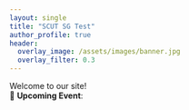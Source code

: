```yaml
---
layout: single
title: "SCUT SG Test"
author_profile: true
header:
  overlay_image: /assets/images/banner.jpg
  overlay_filter: 0.3
---
```


Welcome to our site!  
📣 **Upcoming Event**:
